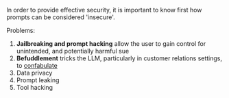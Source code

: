 In order to provide effective security, it is important to know first how prompts can be considered 'insecure'. 

Problems: 
1. **Jailbreaking and prompt hacking** allow the user to gain control for unintended, and potentially harmful sue
1. **Befuddlement** tricks the LLM, particularly in customer relations settings, to [confabulate](../../Understanding/overview/)
1. Data privacy
1. Prompt leaking
1. Tool hacking


